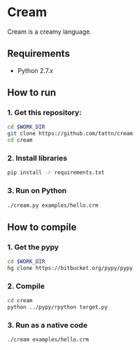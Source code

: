 # Cream

Cream is a creamy language.

## Requirements

* Python 2.7.x

## How to run

### 1. Get this repository:
```bash
cd $WORK_DIR
git clone https://github.com/tattn/cream
cd cream
```

### 2. Install libraries
```bash
pip install -r requirements.txt
```

### 3. Run on Python
```bash
./cream.py examples/hello.crm
```

## How to compile

### 1. Get the pypy
```bash
cd $WORK_DIR
hg clone https://bitbucket.org/pypy/pypy
```

### 2. Compile
```bash
cd cream
python ../pypy/rpython target.py
```

### 3. Run as a native code
```bash
./cream examples/hello.crm
```

